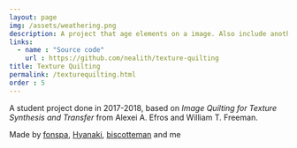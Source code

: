 ```yaml
---
layout: page
img: /assets/weathering.png
description: A project that age elements on a image. Also include another project TextureQuilting that generate texture from small samples. Both are student projects based on litterature
links:
  - name : "Source code"
    url : https://github.com/nealith/texture-quilting
title: Texture Quilting
permalink: /texturequilting.html
order : 5
---
```



A student project done in 2017-2018, based on *Image Quilting for Texture Synthesis and Transfer* from Alexei A. Efros and William T. Freeman.

Made by [fonspa](https://github.com/fonspa), [Hyanaki](https://github.com/Hyanaki), [biscotteman](https://github.com/biscotteman) and me
